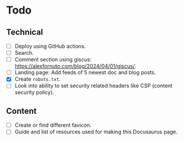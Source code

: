 # Todo

## Technical

* [ ] Deploy using GitHub actions.
* [ ] Search.
* [ ] Comment section using giscus: <https://alexfornuto.com/blog/2024/04/01/giscus/>.
* [ ] Landing page: Add feeds of 5 newest doc and blog posts.
* [x] Create `robots.txt`.
* [ ] Look into ability to set security related headers like CSP (content security policy).

## Content

* [ ] Create or find different favicon.
* [ ] Guide and list of resources used for making this Docusaurus page.
